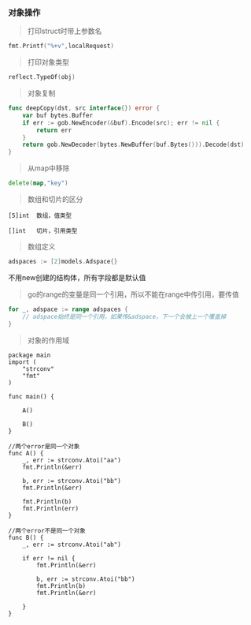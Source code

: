 
### 对象操作

> 打印struct时带上参数名

```go
fmt.Printf("%+v",localRequest)
```


> 打印对象类型

```go
reflect.TypeOf(obj)
```


> 对象复制

```go
func deepCopy(dst, src interface{}) error {
	var buf bytes.Buffer
	if err := gob.NewEncoder(&buf).Encode(src); err != nil {
		return err
	}
	return gob.NewDecoder(bytes.NewBuffer(buf.Bytes())).Decode(dst)
}
```


> 从map中移除

```go
delete(map,"key")
```


> 数组和切片的区分

```
[5]int  数组，值类型

[]int   切片，引用类型
```
 

> 数组定义

```go
adspaces := [2]models.Adspace{}
```

不用new创建的结构体，所有字段都是默认值

> go的range的变量是同一个引用，所以不能在range中传引用，要传值

```go
for _, adspace := range adspaces {
    // adspace始终是同一个引用，如果传&adspace，下一个会被上一个覆盖掉
}
``` 
    
> 对象的作用域

```
package main
import (
	"strconv"
	"fmt"
)

func main() {

	A()

	B()
}

//两个error是同一个对象
func A() {
	_, err := strconv.Atoi("aa")
	fmt.Println(&err)

	b, err := strconv.Atoi("bb")
	fmt.Println(&err)

	fmt.Println(b)
	fmt.Println(err)
}

//两个error不是同一个对象
func B() {
	_, err := strconv.Atoi("ab")

	if err != nil {
		fmt.Println(&err)

		b, err := strconv.Atoi("bb")
		fmt.Println(b)
		fmt.Println(&err)

	}
}
```

